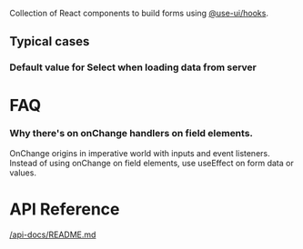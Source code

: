 Collection of React components to build forms using [@use-ui/hooks](https://github.com/vasyas/use-ui-hooks).

## Typical cases

### Default value for Select when loading data from server

# FAQ

### Why there's on onChange handlers on field elements.

OnChange origins in imperative world with inputs and event listeners.
Instead of using onChange on field elements, use useEffect on form data or values.

# API Reference

[/api-docs/README.md](/api-docs/README.md)